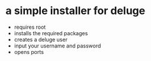 # a simple installer for deluge
* requires root
* installs the required packages
* creates a deluge user
* input your username and password
* opens ports
